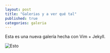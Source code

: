 ```yaml
---
layout: post
title: "Galerias y a ver qué tal"
published: true
categories: galeria
---
```


Esta es una nueva galería hecha con Vim + Jekyll.

![Esto](/Users/davidcolmenares/Pictures/ahora.jpg)
